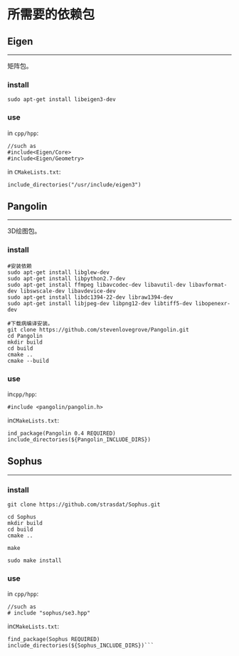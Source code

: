 # 所需要的依赖包

## Eigen
---
矩阵包。
### install
```
sudo apt-get install libeigen3-dev
```

### use
in `cpp/hpp`:
```
//such as
#include<Eigen/Core>
#include<Eigen/Geometry>
```

in `CMakeLists.txt`:
```
include_directories("/usr/include/eigen3")
```


## Pangolin
---
3D绘图包。
### install 
```
#安装依赖
sudo apt-get install libglew-dev
sudo apt-get install libpython2.7-dev
sudo apt-get install ffmpeg libavcodec-dev libavutil-dev libavformat-dev libswscale-dev libavdevice-dev
sudo apt-get install libdc1394-22-dev libraw1394-dev
sudo apt-get install libjpeg-dev libpng12-dev libtiff5-dev libopenexr-dev

#下载病编译安装。
git clone https://github.com/stevenlovegrove/Pangolin.git
cd Pangolin
mkdir build
cd build
cmake ..
cmake --build 
```
### use
in`cpp/hpp`:
```
#include <pangolin/pangolin.h>
```

in`CMakeLists.txt`:
```
ind_package(Pangolin 0.4 REQUIRED)
include_directories(${Pangolin_INCLUDE_DIRS})
```

## Sophus
---
### install 
```
git clone https://github.com/strasdat/Sophus.git

cd Sophus
mkdir build
cd build
cmake ..

make

sudo make install
```

### use
in `cpp/hpp`:
```
//such as
# include "sophus/se3.hpp"
```

in`CMakeLists.txt`:
```
find_package(Sophus REQUIRED)
include_directories(${Sophus_INCLUDE_DIRS})```